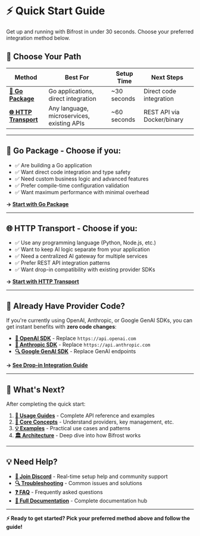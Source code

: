 # ⚡ Quick Start Guide

Get up and running with Bifrost in under 30 seconds. Choose your preferred integration method below.

## 🎯 Choose Your Path

| Method                                     | Best For                                   | Setup Time  | Next Steps                 |
| ------------------------------------------ | ------------------------------------------ | ----------- | -------------------------- |
| **[🔧 Go Package](go-package.md)**         | Go applications, direct integration        | ~30 seconds | Direct code integration    |
| **[🌐 HTTP Transport](http-transport.md)** | Any language, microservices, existing APIs | ~60 seconds | REST API via Docker/binary |

---

## 🔧 **Go Package** - Choose if you:

- ✅ Are building a Go application
- ✅ Want direct code integration and type safety
- ✅ Need custom business logic and advanced features
- ✅ Prefer compile-time configuration validation
- ✅ Want maximum performance with minimal overhead

**→ [Start with Go Package](go-package.md)**

---

## 🌐 **HTTP Transport** - Choose if you:

- ✅ Use any programming language (Python, Node.js, etc.)
- ✅ Want to keep AI logic separate from your application
- ✅ Need a centralized AI gateway for multiple services
- ✅ Prefer REST API integration patterns
- ✅ Want drop-in compatibility with existing provider SDKs

**→ [Start with HTTP Transport](http-transport.md)**

---

## 🔄 Already Have Provider Code?

If you're currently using OpenAI, Anthropic, or Google GenAI SDKs, you can get instant benefits with **zero code changes**:

- **[🤖 OpenAI SDK](http-transport.md#openai-drop-in)** - Replace `https://api.openai.com`
- **[🧠 Anthropic SDK](http-transport.md#anthropic-drop-in)** - Replace `https://api.anthropic.com`
- **[🔍 Google GenAI SDK](http-transport.md#genai-drop-in)** - Replace GenAI endpoints

**→ [See Drop-in Integration Guide](http-transport.md#drop-in-integrations)**

---

## 🚀 What's Next?

After completing the quick start:

1. **[📖 Usage Guides](../usage/)** - Complete API reference and examples
2. **[🔧 Core Concepts](../README.md#core-concepts)** - Understand providers, key management, etc.
3. **[💡 Examples](../examples/)** - Practical use cases and patterns
4. **[🏛️ Architecture](../architecture/)** - Deep dive into how Bifrost works

---

## 💡 Need Help?

- **[💬 Join Discord](https://discord.gg/qPaAuTCv)** - Real-time setup help and community support
- **[🔍 Troubleshooting](../troubleshooting.md)** - Common issues and solutions
- **[❓ FAQ](../faq.md)** - Frequently asked questions
- **[📖 Full Documentation](../README.md)** - Complete documentation hub

---

**⚡ Ready to get started? Pick your preferred method above and follow the guide!**
